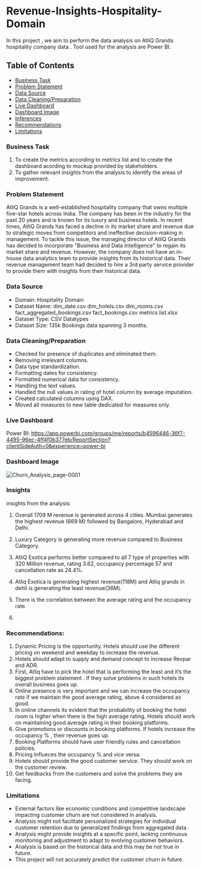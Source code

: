 # Revenue-Insights-Hospitality-Domain
In this project , we aim to perform the data analysis on AtliQ Grands hospitality company data .  Tool used for the analysis are Power BI.

## Table of Contents
- [Business Task](#business-task)
- [Problem Statement](#problem-statement)
- [Data Source](#data-source)
- [Data Cleaning/Preparation](#data-cleaningpreparation)
- [Live Dashboard](#live-dashboard)
- [Dashboard Image](#dashboard-image)
- [Inferences](#inferences)
- [Recommendations](#recommendations)
- [Limitations](#limitations)
  
### Business Task
1. To create the metrics according to metrics list and to create the dashboard acording to mockup provided by stakeholders. 
2. To gather relevant insights from the analysis to identify the areas of improvement.

### Problem Statement
AtliQ Grands is a well-established hospitality company that owns multiple five-star hotels across India. The company has been in the industry for the past 20 years and is known for its luxury and business hotels. In recent times, AtliQ Grands has faced a decline in its market share and revenue due to strategic moves from competitors and ineffective decision-making in management. To tackle this issue, the managing director of AtliQ Grands has decided to incorporate "Business and Data Intelligence" to regain its market share and revenue. However, the company does not have an in-house data analytics team to provide insights from its historical data. Their revenue management team had decided to hire a 3rd party service provider to provide them with insights from their historical data.

### Data Source
- Domain:
Hospitality Domain
- Dataset Name:
dim_date.csv
dim_hotels.csv
dim_rooms.csv
fact_aggregated_bookings.csv
fact_bookings.csv
metrics list.xlsx
- Dataset Type: 
CSV Datatypes
- Dataset Size: 
135k Bookings data spanning 3 months.

### Data Cleaning/Preparation

- Checked for presence of duplicates and eliminated them.
- Removing irrelevant columns.
- Data type standardization.
- Formatting dates for consistency.
- Formatted numerical data for consistency.
- Handling the text values.
- Handled the null values in rating of hotel column by average imputation.
- Created calculated columns using DAX.
- Moved all measures to new table dedicated for measures only. 

### Live Dashboard
Power BI:
https://app.powerbi.com/groups/me/reports/b4596446-36f7-4495-96ec-4ff4f0b377eb/ReportSection?clientSideAuth=0&experience=power-bi

### Dashboard Image
![Churn_Analysis_page-0001](https://github.com/rohanyg/Bank-Customer-Churn-Analysis/assets/136742005/fa503967-7a51-4ea9-a54a-46cfdb9eb8af)

### Insights
insights from the analysis:
1. Overall 1709 M revenue is generated across 4 cities. Mumbai generates the highest revenue (669 M) followed by Bangalore, Hyderabad and Delhi.
2. Luxury Category is generating more revenue compared to Business Category.  
3. AtliQ Exotica performs better compared to all 7 type of properties with 320 Million revenue, rating 3.62, occupancy percentage 57 and cancellation rate as 24.4%.
4. Atliq Exotica is generating highest revenue(118M) and Atliq grands in dehli is generating the least revenue(36M).
5. There is the correlation between the average rating and the occupancy rate.

6. 
### Recommendations:
1. Dynamic Pricing is the opportunity. Hotels should use the different pricing on weekend and weekday to increase the revenue.
2. Hotels should adapt to supply and demand concept to increase Revpar and ADR. 
3. First, Atliq have to pick the hotel that is performing the least and it’s the biggest problem statement . If they solve problems in such hotels its overall business goes up. 
4. Online presence is very important and we can increase the occupancy rate if we maintain the good average rating, above 4 considered as good.
5. In online channels its evident that the probability of booking the hotel room is higher when there is the high average rating. Hotels should work on maintaining good average rating in their booking platforms.
6. Give promotions or discounts in booking platforms. If hotels increase the occupancy % , their revenue goes up.
7. Booking Platforms should have user friendly rules and cancellation policies. 
8. Pricing Influeces the occupancy % and vice versa.
9. Hotels should provide the good customer service. They should work on the customer review.
10. Get feedbacks from the customers and solve the problems they are facing.
   
### Limitations 
- External factors like economic conditions and competitive landscape impacting customer churn are not considered in analysis.
- Analysis might not facilitate personalized strategies for individual customer retention due to generalized findings from aggregated data.
- Analysis might provide insights at a specific point, lacking continuous monitoring and adjustment to adapt to evolving customer behaviors.
- Analysis is based on the historical data and this may be not true in future.
- This project will not accurately predict the customer churn in future. 


